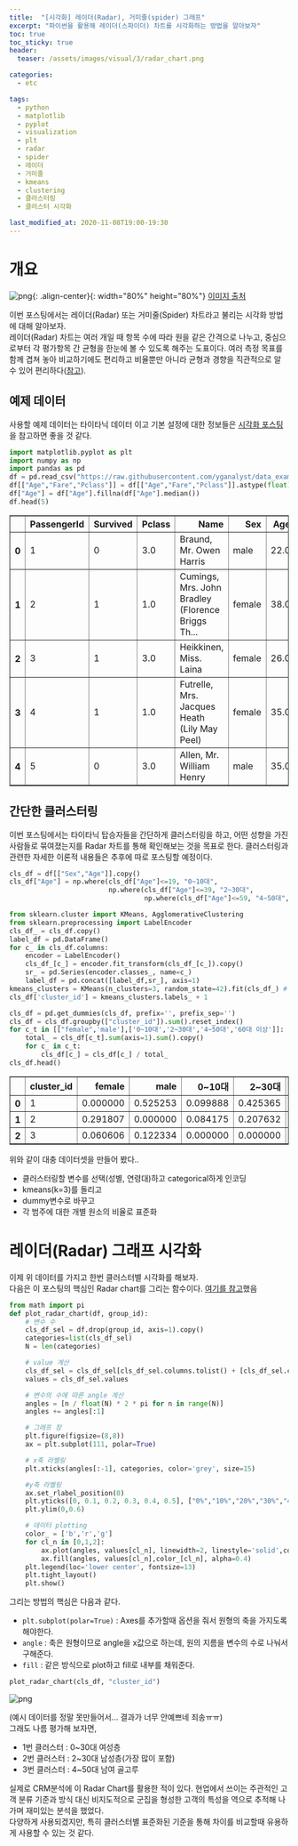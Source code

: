 ```yaml
---
title:  "[시각화] 레이더(Radar), 거미줄(spider) 그래프"
excerpt: "파이썬을 활용해 레이더(스파이더) 차트를 시각화하는 방법을 알아보자"
toc: true
toc_sticky: true
header:
  teaser: /assets/images/visual/3/radar_chart.png

categories:
  - etc

tags:
  - python
  - matplotlib
  - pyplot
  - visualization
  - plt
  - radar
  - spider
  - 레이더
  - 거미줄
  - kmeans
  - clustering
  - 클러스터링
  - 클러스터 시각화

last_modified_at: 2020-11-08T19:00-19:30
---
```


# 개요  

![png](/assets/images/visual/3/radar_chart.png){: .align-center}{: width="80%" height="80%"} 
[이미지 출처](https://itnext.io/react-svg-radar-chart-a89d15760e8)  

이번 포스팅에서는 레이더(Radar) 또는 거미줄(Spider) 차트라고 불리는 시각화 방법에 대해 알아보자.  
레이더(Radar) 차트는 여러 개일 때 항목 수에 따라 원을 같은 간격으로 나누고, 중심으로부터 각 평가항목 간 균형을 한눈에 볼 수 있도록 해주는 도표이다. 여러 측정 목표를 함께 겹쳐 놓아 비교하기에도 편리하고 비율뿐만 아니라 균형과 경향을 직관적으로 알 수 있어 편리하다([참고](https://ko.wikipedia.org/wiki/%EB%A0%88%EC%9D%B4%EB%8B%A4_%EC%B0%A8%ED%8A%B8)).  
  
  
  


## 예제 데이터  

사용할 예제 데이터는 타이타닉 데이터 이고 기본 설정에 대한 정보들은 [시각화 포스팅](https://yganalyst.github.io/etc/visual_1/)을 참고하면 좋을 것 같다.  


```python
import matplotlib.pyplot as plt
import numpy as np
import pandas as pd
df = pd.read_csv("https://raw.githubusercontent.com/yganalyst/data_example/main/titanic/train.csv", dtype=str)
df[["Age","Fare","Pclass"]] = df[["Age","Fare","Pclass"]].astype(float)
df["Age"] = df["Age"].fillna(df["Age"].median())
df.head(5)
```



<div>
<style scoped>
    .dataframe tbody tr th:only-of-type {
        vertical-align: middle;
    }

    .dataframe tbody tr th {
        vertical-align: top;
    }

    .dataframe thead th {
        text-align: right;
    }
</style>
<table border="1" class="dataframe">
  <thead>
    <tr style="text-align: right;">
      <th></th>
      <th>PassengerId</th>
      <th>Survived</th>
      <th>Pclass</th>
      <th>Name</th>
      <th>Sex</th>
      <th>Age</th>
      <th>SibSp</th>
      <th>Parch</th>
      <th>Ticket</th>
      <th>Fare</th>
      <th>Cabin</th>
      <th>Embarked</th>
    </tr>
  </thead>
  <tbody>
    <tr>
      <th>0</th>
      <td>1</td>
      <td>0</td>
      <td>3.0</td>
      <td>Braund, Mr. Owen Harris</td>
      <td>male</td>
      <td>22.0</td>
      <td>1</td>
      <td>0</td>
      <td>A/5 21171</td>
      <td>7.2500</td>
      <td>NaN</td>
      <td>S</td>
    </tr>
    <tr>
      <th>1</th>
      <td>2</td>
      <td>1</td>
      <td>1.0</td>
      <td>Cumings, Mrs. John Bradley (Florence Briggs Th...</td>
      <td>female</td>
      <td>38.0</td>
      <td>1</td>
      <td>0</td>
      <td>PC 17599</td>
      <td>71.2833</td>
      <td>C85</td>
      <td>C</td>
    </tr>
    <tr>
      <th>2</th>
      <td>3</td>
      <td>1</td>
      <td>3.0</td>
      <td>Heikkinen, Miss. Laina</td>
      <td>female</td>
      <td>26.0</td>
      <td>0</td>
      <td>0</td>
      <td>STON/O2. 3101282</td>
      <td>7.9250</td>
      <td>NaN</td>
      <td>S</td>
    </tr>
    <tr>
      <th>3</th>
      <td>4</td>
      <td>1</td>
      <td>1.0</td>
      <td>Futrelle, Mrs. Jacques Heath (Lily May Peel)</td>
      <td>female</td>
      <td>35.0</td>
      <td>1</td>
      <td>0</td>
      <td>113803</td>
      <td>53.1000</td>
      <td>C123</td>
      <td>S</td>
    </tr>
    <tr>
      <th>4</th>
      <td>5</td>
      <td>0</td>
      <td>3.0</td>
      <td>Allen, Mr. William Henry</td>
      <td>male</td>
      <td>35.0</td>
      <td>0</td>
      <td>0</td>
      <td>373450</td>
      <td>8.0500</td>
      <td>NaN</td>
      <td>S</td>
    </tr>
  </tbody>
</table>
</div>



## 간단한 클러스터링  

이번 포스팅에서는 타이타닉 탑승자들을 간단하게 클러스터링을 하고, 어떤 성향을 가진 사람들로 묶여졌는지를 Radar 차트를 통해 확인해보는 것을 목표로 한다. 클러스터링과 관련한 자세한 이론적 내용들은 추후에 따로 포스팅할 예정이다.  


```python
cls_df = df[["Sex","Age"]].copy()
cls_df["Age"] = np.where(cls_df["Age"]<=19, "0~10대",
                         np.where(cls_df["Age"]<=39, "2~30대",
                                  np.where(cls_df["Age"]<=59, "4~50대","60대 이상")))
```


```python
from sklearn.cluster import KMeans, AgglomerativeClustering
from sklearn.preprocessing import LabelEncoder
cls_df_ = cls_df.copy()
label_df = pd.DataFrame()
for c_ in cls_df.columns:
    encoder = LabelEncoder()
    cls_df_[c_] = encoder.fit_transform(cls_df_[c_]).copy()    
    sr_ = pd.Series(encoder.classes_, name=c_)
    label_df = pd.concat([label_df,sr_], axis=1)
kmeans_clusters = KMeans(n_clusters=3, random_state=42).fit(cls_df_) # 초기중심점 지정
cls_df['cluster_id'] = kmeans_clusters.labels_ + 1
```


```python
cls_df = pd.get_dummies(cls_df, prefix='', prefix_sep='')
cls_df = cls_df.groupby(["cluster_id"]).sum().reset_index()
for c_t in [["female",'male'],['0~10대','2~30대','4~50대','60대 이상']]:
    total_ = cls_df[c_t].sum(axis=1).sum().copy()
    for c_ in c_t:
        cls_df[c_] = cls_df[c_] / total_
cls_df.head()
```




<div>
<style scoped>
    .dataframe tbody tr th:only-of-type {
        vertical-align: middle;
    }

    .dataframe tbody tr th {
        vertical-align: top;
    }

    .dataframe thead th {
        text-align: right;
    }
</style>
<table border="1" class="dataframe">
  <thead>
    <tr style="text-align: right;">
      <th></th>
      <th>cluster_id</th>
      <th>female</th>
      <th>male</th>
      <th>0~10대</th>
      <th>2~30대</th>
      <th>4~50대</th>
      <th>60대 이상</th>
    </tr>
  </thead>
  <tbody>
    <tr>
      <th>0</th>
      <td>1</td>
      <td>0.000000</td>
      <td>0.525253</td>
      <td>0.099888</td>
      <td>0.425365</td>
      <td>0.00000</td>
      <td>0.000000</td>
    </tr>
    <tr>
      <th>1</th>
      <td>2</td>
      <td>0.291807</td>
      <td>0.000000</td>
      <td>0.084175</td>
      <td>0.207632</td>
      <td>0.00000</td>
      <td>0.000000</td>
    </tr>
    <tr>
      <th>2</th>
      <td>3</td>
      <td>0.060606</td>
      <td>0.122334</td>
      <td>0.000000</td>
      <td>0.000000</td>
      <td>0.15376</td>
      <td>0.029181</td>
    </tr>
  </tbody>
</table>
</div>



위와 같이 대충 데이터셋을 만들어 봤다..
- 클러스터링할 변수를 선택(성별, 연령대)하고 categorical하게 인코딩  
- kmeans(k=3)를 돌리고  
- dummy변수로 바꾸고  
- 각 범주에 대한 개별 원소의 비율로 표준화  
  
  
# 레이더(Radar) 그래프 시각화  

이제 위 데이터를 가지고 한번 클러스터별 시각화를 해보자.  
다음은 이 포스팅의 핵심인 Radar chart를 그리는 함수이다. [여기를 참고](https://python-graph-gallery.com/390-basic-radar-chart/)했음  

```python
from math import pi
def plot_radar_chart(df, group_id):
    # 변수 수
    cls_df_sel = df.drop(group_id, axis=1).copy()
    categories=list(cls_df_sel)
    N = len(categories)

    # value 계산
    cls_df_sel = cls_df_sel[cls_df_sel.columns.tolist() + [cls_df_sel.columns.tolist()[0]]].copy()
    values = cls_df_sel.values

    # 변수의 수에 따른 angle 계산
    angles = [n / float(N) * 2 * pi for n in range(N)]
    angles += angles[:1]

    # 그래프 창
    plt.figure(figsize=(8,8))
    ax = plt.subplot(111, polar=True)

    # x축 라벨링
    plt.xticks(angles[:-1], categories, color='grey', size=15)

    #y축 라벨링
    ax.set_rlabel_position(0)
    plt.yticks([0, 0.1, 0.2, 0.3, 0.4, 0.5], ["0%","10%","20%","30%","40%","50%"], color="grey", size=12)
    plt.ylim(0,0.6)

    # 데이터 plotting
    color_ = ['b','r','g']
    for cl_n in [0,1,2]:
        ax.plot(angles, values[cl_n], linewidth=2, linestyle='solid',color= color_[cl_n], label='cluster_'+str(cl_n+1), alpha=0.7)
        ax.fill(angles, values[cl_n],color_[cl_n], alpha=0.4)
    plt.legend(loc='lower center', fontsize=13)
    plt.tight_layout()
    plt.show()
```
그리는 방법의 핵심은 다음과 같다.  

- `plt.subplot(polar=True)` : Axes를 추가할때 옵션을 줘서 원형의 축을 가지도록 해야한다.  
- `angle` : 축은 원형이므로 angle을 x값으로 하는데, 원의 지름을 변수의 수로 나눠서 구해준다.  
- `fill` : 같은 방식으로 plot하고 fill로 내부를 채워준다.  


```python
plot_radar_chart(cls_df, "cluster_id")
```


![png](/assets/images/visual/3/output_12_0.png)


(예시 데이터를 정말 못만들어서... 결과가 너무 안예쁘네 죄송ㅠㅠ)  
그래도 나름 평가해 보자면,

- 1번 클러스터 : 0~30대 여성층  
- 2번 클러스터 : 2~30대 남성층(가장 많이 포함)  
- 3번 클러스터 : 4~50대 남여 골고루  

실제로 CRM분석에 이 Radar Chart를 활용한 적이 있다. 
현업에서 쓰이는 주관적인 고객 분류 기준과 방식 대신 비지도적으로 군집을 형성한 고객의 특성을 역으로 추적해 나가며 재미있는 분석을 했었다.   
다양하게 사용되겠지만, 특히 클러스터별 표준화된 기준을 통해 차이를 비교할때 유용하게 사용할 수 있는 것 같다.  

